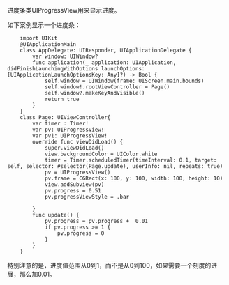 进度条类UIProgressView用来显示进度。

如下案例显示一个进度条：

		import UIKit
		@UIApplicationMain
		class AppDelegate: UIResponder, UIApplicationDelegate {
		    var window: UIWindow?
		    func application(_ application: UIApplication, didFinishLaunchingWithOptions launchOptions: [UIApplicationLaunchOptionsKey: Any]?) -> Bool {
		        self.window = UIWindow(frame: UIScreen.main.bounds)
		        self.window!.rootViewController = Page()
		        self.window?.makeKeyAndVisible()
		        return true
		    }
		}
		class Page: UIViewController{
		    var timer : Timer!
		    var pv: UIProgressView!
		    var pv1: UIProgressView!
		    override func viewDidLoad() {
		        super.viewDidLoad()
		        view.backgroundColor = UIColor.white
		        timer = Timer.scheduledTimer(timeInterval: 0.1, target: self, selector: #selector(Page.update), userInfo: nil, repeats: true)
		        pv = UIProgressView()
		        pv.frame = CGRect(x: 100, y: 100, width: 100, height: 10)
		        view.addSubview(pv)
		        pv.progress = 0.51
		        pv.progressViewStyle = .bar

		    }
		    func update() {
		        pv.progress = pv.progress +  0.01
		        if pv.progress >= 1 {
		            pv.progress = 0
		        }
		    }
		}

特别注意的是，进度值范围从0到1，而不是从0到100，如果需要一个刻度的进展，那么加0.01。